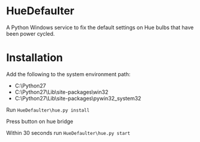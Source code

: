 # HueDefaulter

A Python Windows service to fix the default settings on Hue bulbs that have been power cycled.


# Installation
Add the following to the system environment path:

* C:\Python27
* C:\Python27\Lib\site-packages\win32
* C:\Python27\Lib\site-packages\pywin32_system32

Run `HueDefaulter\hue.py install`

Press button on hue bridge

Within 30 seconds run `HueDefaulter\hue.py start`
